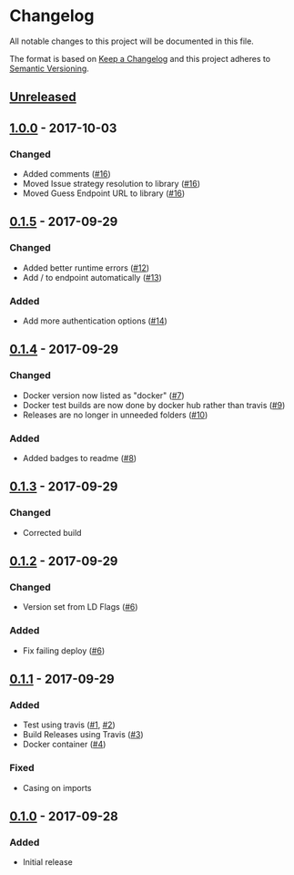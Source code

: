 # Changelog
All notable changes to this project will be documented in this file.

The format is based on [Keep a Changelog](http://keepachangelog.com/en/1.0.0/)
and this project adheres to [Semantic Versioning](http://semver.org/spec/v2.0.0.html).

## [Unreleased]
## [1.0.0] - 2017-10-03
### Changed
- Added comments ([#16])
- Moved Issue strategy resolution to library ([#16])
- Moved Guess Endpoint URL to library ([#16])

[#16]: https://github.com/PurpleBooth/jira-branch-helper/pull/16

## [0.1.5] - 2017-09-29
### Changed
- Added better runtime errors ([#12])
- Add / to endpoint automatically ([#13])

### Added
- Add more authentication options ([#14])

[#12]: https://github.com/PurpleBooth/jira-branch-helper/pull/12
[#13]: https://github.com/PurpleBooth/jira-branch-helper/pull/13
[#14]: https://github.com/PurpleBooth/jira-branch-helper/pull/14

## [0.1.4] - 2017-09-29
### Changed
- Docker version now listed as "docker" ([#7])
- Docker test builds are now done by docker hub rather than travis ([#9])
- Releases are no longer in unneeded folders ([#10])

### Added
- Added badges to readme ([#8])

[#7]: https://github.com/PurpleBooth/jira-branch-helper/pull/7
[#8]: https://github.com/PurpleBooth/jira-branch-helper/pull/8
[#9]: https://github.com/PurpleBooth/jira-branch-helper/pull/9
[#10]: https://github.com/PurpleBooth/jira-branch-helper/pull/10

## [0.1.3] - 2017-09-29
### Changed
- Corrected build

## [0.1.2] - 2017-09-29
### Changed
- Version set from LD Flags ([#6])

### Added
- Fix failing deploy ([#6])

[#6]: https://github.com/PurpleBooth/jira-branch-helper/pull/6

## [0.1.1] - 2017-09-29
### Added
- Test using travis ([#1], [#2])
- Build Releases using Travis ([#3])
- Docker container ([#4])

[#1]: https://github.com/PurpleBooth/jira-branch-helper/pull/1
[#2]: https://github.com/PurpleBooth/jira-branch-helper/pull/2
[#3]: https://github.com/PurpleBooth/jira-branch-helper/pull/3
[#4]: https://github.com/PurpleBooth/jira-branch-helper/pull/4

### Fixed

- Casing on imports

## [0.1.0] - 2017-09-28
### Added

- Initial release

[Unreleased]: https://github.com/PurpleBooth/jira-branch-helper/compare/v1.0.0...HEAD
[1.0.0]: https://github.com/PurpleBooth/jira-branch-helper/compare/v0.1.5...v1.0.0
[0.1.5]: https://github.com/PurpleBooth/jira-branch-helper/compare/v0.1.4...v0.1.5
[0.1.4]: https://github.com/PurpleBooth/jira-branch-helper/compare/v0.1.3...v0.1.4
[0.1.3]: https://github.com/PurpleBooth/jira-branch-helper/compare/v0.1.2...v0.1.3
[0.1.2]: https://github.com/PurpleBooth/jira-branch-helper/compare/v0.1.1...v0.1.2
[0.1.1]: https://github.com/PurpleBooth/jira-branch-helper/compare/v0.1.0...v0.1.1
[0.1.0]: https://github.com/PurpleBooth/jira-branch-helper/commit/0f6abaa1ca2a87832158c14bb44230275c2fd2ca

